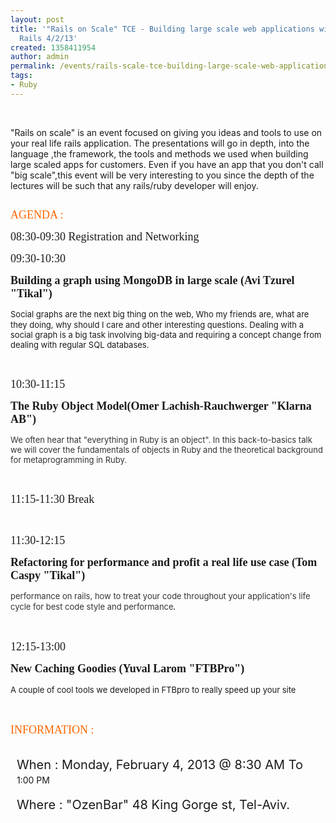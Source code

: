 ```yaml
---
layout: post
title: '"Rails on Scale" TCE - Building large scale web applications with Ruby on
  Rails 4/2/13'
created: 1358411954
author: admin
permalink: /events/rails-scale-tce-building-large-scale-web-applications-ruby-rails-4213
tags:
- Ruby
---
```

<p>&nbsp;</p>
<p>&quot;Rails on scale&quot; is an event focused on giving you ideas and tools to use on your real life rails application. The presentations will go in depth, into the language ,the framework, the tools and methods we used when building large scaled apps for customers. Even if you have an app that you don&#39;t call &quot;big scale&quot;,this event will be very interesting to you since the depth of the lectures will be such that any rails/ruby developer will enjoy.&nbsp;</p>
<p><strong style="font-family: Verdana; font-size: x-large;"><a href="http://meetup.tikalk.com/events/97046132/"><img alt="" src="{% asset_path default/upload/1/meetup_0.png %}" /></a></strong></p>
<p><span style="color: rgb(255, 102, 0);"><span style="font-size: large;"><span style="font-family: Verdana;">AGENDA :</span></span></span></p>
<p><span style="font-family: Verdana;"><span style="font-size: large;">08:30-09:30 Registration and Networking</span></span></p>
<p><span style="font-family: Verdana;"><span style="font-size: large;">09:30-10:30 </span></span></p>
<p><span style="font-family: Verdana;"><span style="font-size: large;"><strong>Building a graph using MongoDB in large scale (Avi Tzurel &quot;Tikal&quot;)</strong></span></span></p>
<p><span style="font-size: small;">Social graphs are the next big thing on the web, Who my friends are, what are they doing, why should I care and other interesting questions.</span>&nbsp;<span style="font-size: small;">Dealing with a social graph is a big task involving big-data and requiring a concept change from dealing with regular SQL databases.</span></p>
<p>&nbsp;</p>
<p><span style="font-family: Verdana;"><span style="font-size: large;">10:30-11:15 </span></span></p>
<p><span style="font-family: Verdana;"><span style="font-size: large;"><strong>The Ruby Object Model(Omer Lachish-Rauchwerger &quot;Klarna AB&quot;)</strong></span></span></p>
<p><span style="color: rgb(51, 51, 51); font-size: small;">We often hear that &quot;everything in Ruby is an object&quot;. In this back-to-basics talk we will cover the fundamentals of objects in Ruby and the theoretical background for metaprogramming in Ruby.</span></p>
<p>&nbsp;</p>
<p><span style="font-family: Verdana;"><span style="font-size: large;">11:15-11:30 Break</span></span></p>
<p>&nbsp;</p>
<p><span style="font-family: Verdana;"><span style="font-size: large;">11:30-12:15 </span></span></p>
<p><span style="font-family: Verdana;"><span style="font-size: large;"><strong>Refactoring for performance and profit a real life use case (Tom Caspy &quot;Tikal&quot;) </strong></span></span></p>
<p><span style="color: rgb(51, 51, 51); font-size: small;">performance on rails, how to treat your code throughout your application&#39;s life cycle for best code style and performance</span><em style="color: rgb(51, 51, 51); font-size: medium; font-family: Verdana;">.</em></p>
<p>&nbsp;</p>
<p><span style="font-family: Verdana;"><span style="font-size: large;">12:15-13:00 </span></span></p>
<p><font face="Verdana" size="4"><b>New Caching Goodies</b></font><strong style="font-family: Verdana;"><span style="font-size: large;"> (Yuval Larom &quot;FTBPro&quot;)</span></strong></p>
<p><span style="font-size: small;">A couple of cool tools we developed in FTBpro to really speed up your site</span><em style="color: rgb(51, 51, 51); font-size: medium;"><span style="font-family: Verdana;">&nbsp;</span></em></p>
<p>&nbsp;</p>
<p><span style="font-size: large;"><span style="color: rgb(255, 102, 0);"><span style="font-family: Verdana;">INFORMATION :</span></span></span></p>
<div class="figureset">
	<div class="clearfix figureset-description" id="event-when-display" style="display: table-cell; vertical-align: top; width: auto; padding-left: 10px; text-transform: capitalize;">
		<p class="headline" style="margin-bottom: 0.25em; font-family: inherit; font-size: 20px; line-height: 22px;">When : Monday, February 4, 2013 @&nbsp;8:30 AM To&nbsp;</p>
		<time id="event-end-time" style="display: inline; font-family: inherit;">
			1:00 PM</time>
	</div>
</div>
<div class="figureset">
	<div class="clearfix figureset-description" id="event-where-display" itemprop="location" itemscope="" itemtype="http://schema.org/Place" style="display: table-cell; vertical-align: top; width: auto; padding-left: 10px;">
		<p class="headline" itemprop="name" style="margin-bottom: 0.25em; font-family: inherit; font-size: 20px; line-height: 22px;">Where : &quot;OzenBar&quot; 48 King Gorge st, Tel-Aviv.<span style="line-height: 21px; color: rgb(136, 136, 136); font-family: inherit;">&nbsp;</span></p>
	</div>
</div>
<p>&nbsp;</p>
